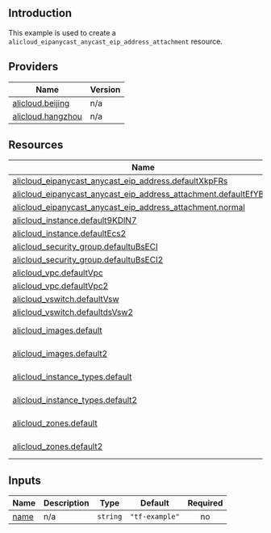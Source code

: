 <!-- BEGIN_TF_DOCS -->
## Introduction

This example is used to create a `alicloud_eipanycast_anycast_eip_address_attachment` resource.

## Providers

| Name | Version |
|------|---------|
| <a name="provider_alicloud.beijing"></a> [alicloud.beijing](#provider\_alicloud.beijing) | n/a |
| <a name="provider_alicloud.hangzhou"></a> [alicloud.hangzhou](#provider\_alicloud.hangzhou) | n/a |

## Resources

| Name | Type |
|------|------|
| [alicloud_eipanycast_anycast_eip_address.defaultXkpFRs](https://registry.terraform.io/providers/aliyun/alicloud/latest/docs/resources/eipanycast_anycast_eip_address) | resource |
| [alicloud_eipanycast_anycast_eip_address_attachment.defaultEfYBJY](https://registry.terraform.io/providers/aliyun/alicloud/latest/docs/resources/eipanycast_anycast_eip_address_attachment) | resource |
| [alicloud_eipanycast_anycast_eip_address_attachment.normal](https://registry.terraform.io/providers/aliyun/alicloud/latest/docs/resources/eipanycast_anycast_eip_address_attachment) | resource |
| [alicloud_instance.default9KDlN7](https://registry.terraform.io/providers/aliyun/alicloud/latest/docs/resources/instance) | resource |
| [alicloud_instance.defaultEcs2](https://registry.terraform.io/providers/aliyun/alicloud/latest/docs/resources/instance) | resource |
| [alicloud_security_group.defaultuBsECI](https://registry.terraform.io/providers/aliyun/alicloud/latest/docs/resources/security_group) | resource |
| [alicloud_security_group.defaultuBsECI2](https://registry.terraform.io/providers/aliyun/alicloud/latest/docs/resources/security_group) | resource |
| [alicloud_vpc.defaultVpc](https://registry.terraform.io/providers/aliyun/alicloud/latest/docs/resources/vpc) | resource |
| [alicloud_vpc.defaultVpc2](https://registry.terraform.io/providers/aliyun/alicloud/latest/docs/resources/vpc) | resource |
| [alicloud_vswitch.defaultVsw](https://registry.terraform.io/providers/aliyun/alicloud/latest/docs/resources/vswitch) | resource |
| [alicloud_vswitch.defaultdsVsw2](https://registry.terraform.io/providers/aliyun/alicloud/latest/docs/resources/vswitch) | resource |
| [alicloud_images.default](https://registry.terraform.io/providers/aliyun/alicloud/latest/docs/data-sources/images) | data source |
| [alicloud_images.default2](https://registry.terraform.io/providers/aliyun/alicloud/latest/docs/data-sources/images) | data source |
| [alicloud_instance_types.default](https://registry.terraform.io/providers/aliyun/alicloud/latest/docs/data-sources/instance_types) | data source |
| [alicloud_instance_types.default2](https://registry.terraform.io/providers/aliyun/alicloud/latest/docs/data-sources/instance_types) | data source |
| [alicloud_zones.default](https://registry.terraform.io/providers/aliyun/alicloud/latest/docs/data-sources/zones) | data source |
| [alicloud_zones.default2](https://registry.terraform.io/providers/aliyun/alicloud/latest/docs/data-sources/zones) | data source |

## Inputs

| Name | Description | Type | Default | Required |
|------|-------------|------|---------|:--------:|
| <a name="input_name"></a> [name](#input\_name) | n/a | `string` | `"tf-example"` | no |
<!-- END_TF_DOCS -->    